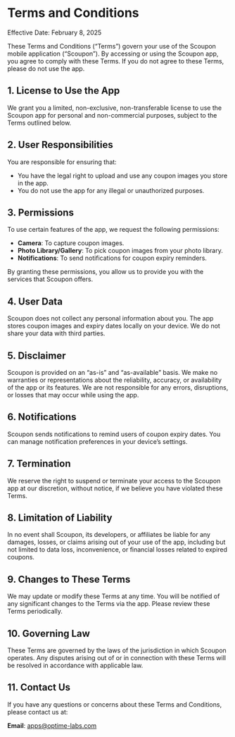 # Terms and Conditions

Effective Date: February 8, 2025

These Terms and Conditions (“Terms”) govern your use of the Scoupon mobile application (“Scoupon”). By accessing or using the Scoupon app, you agree to comply with these Terms. If you do not agree to these Terms, please do not use the app.

## 1. License to Use the App

We grant you a limited, non-exclusive, non-transferable license to use the Scoupon app for personal and non-commercial purposes, subject to the Terms outlined below.

## 2. User Responsibilities

You are responsible for ensuring that:
- You have the legal right to upload and use any coupon images you store in the app.
- You do not use the app for any illegal or unauthorized purposes.

## 3. Permissions

To use certain features of the app, we request the following permissions:
- **Camera**: To capture coupon images.
- **Photo Library/Gallery**: To pick coupon images from your photo library.
- **Notifications**: To send notifications for coupon expiry reminders.

By granting these permissions, you allow us to provide you with the services that Scoupon offers.

## 4. User Data

Scoupon does not collect any personal information about you. The app stores coupon images and expiry dates locally on your device. We do not share your data with third parties.

## 5. Disclaimer

Scoupon is provided on an “as-is” and “as-available” basis. We make no warranties or representations about the reliability, accuracy, or availability of the app or its features. We are not responsible for any errors, disruptions, or losses that may occur while using the app.

## 6. Notifications

Scoupon sends notifications to remind users of coupon expiry dates. You can manage notification preferences in your device’s settings.

## 7. Termination

We reserve the right to suspend or terminate your access to the Scoupon app at our discretion, without notice, if we believe you have violated these Terms.

## 8. Limitation of Liability

In no event shall Scoupon, its developers, or affiliates be liable for any damages, losses, or claims arising out of your use of the app, including but not limited to data loss, inconvenience, or financial losses related to expired coupons.

## 9. Changes to These Terms

We may update or modify these Terms at any time. You will be notified of any significant changes to the Terms via the app. Please review these Terms periodically.

## 10. Governing Law

These Terms are governed by the laws of the jurisdiction in which Scoupon operates. Any disputes arising out of or in connection with these Terms will be resolved in accordance with applicable law.

## 11. Contact Us

If you have any questions or concerns about these Terms and Conditions, please contact us at:

**Email**: apps@optime-labs.com
